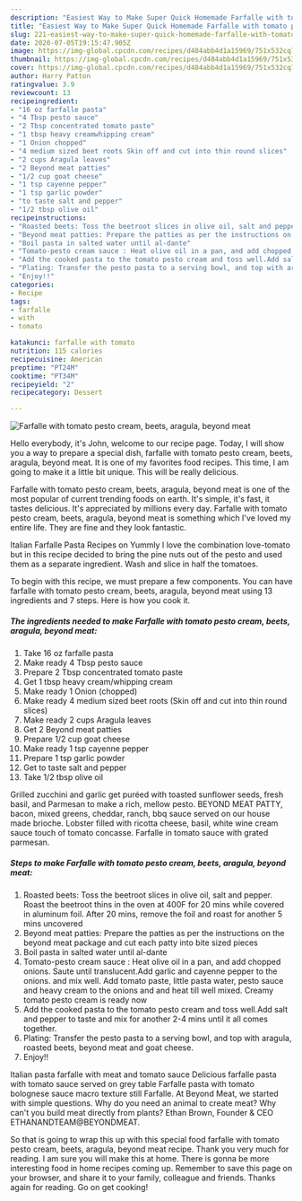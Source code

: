 ```yaml
---
description: "Easiest Way to Make Super Quick Homemade Farfalle with tomato pesto cream, beets, aragula, beyond meat"
title: "Easiest Way to Make Super Quick Homemade Farfalle with tomato pesto cream, beets, aragula, beyond meat"
slug: 221-easiest-way-to-make-super-quick-homemade-farfalle-with-tomato-pesto-cream-beets-aragula-beyond-meat
date: 2020-07-05T19:15:47.905Z
image: https://img-global.cpcdn.com/recipes/d484abb4d1a15969/751x532cq70/farfalle-with-tomato-pesto-cream-beets-aragula-beyond-meat-recipe-main-photo.jpg
thumbnail: https://img-global.cpcdn.com/recipes/d484abb4d1a15969/751x532cq70/farfalle-with-tomato-pesto-cream-beets-aragula-beyond-meat-recipe-main-photo.jpg
cover: https://img-global.cpcdn.com/recipes/d484abb4d1a15969/751x532cq70/farfalle-with-tomato-pesto-cream-beets-aragula-beyond-meat-recipe-main-photo.jpg
author: Harry Patton
ratingvalue: 3.9
reviewcount: 13
recipeingredient:
- "16 oz farfalle pasta"
- "4 Tbsp pesto sauce"
- "2 Tbsp concentrated tomato paste"
- "1 tbsp heavy creamwhipping cream"
- "1 Onion chopped"
- "4 medium sized beet roots Skin off and cut into thin round slices"
- "2 cups Aragula leaves"
- "2 Beyond meat patties"
- "1/2 cup goat cheese"
- "1 tsp cayenne pepper"
- "1 tsp garlic powder"
- "to taste salt and pepper"
- "1/2 tbsp olive oil"
recipeinstructions:
- "Roasted beets: Toss the beetroot slices in olive oil, salt and pepper. Roast the beetroot thins in the oven at 400F for 20 mins while covered in aluminum foil. After 20 mins, remove the foil and roast for another 5 mins uncovered"
- "Beyond meat patties: Prepare the patties as per the instructions on the beyond meat package and cut each patty into bite sized pieces"
- "Boil pasta in salted water until al-dante"
- "Tomato-pesto cream sauce : Heat olive oil in a pan, and add chopped onions. Saute until translucent.Add garlic and cayenne pepper to the onions. and mix well. Add tomato paste, little pasta water, pesto sauce and heavy cream to the onions and and heat till well mixed. Creamy tomato pesto cream is ready now"
- "Add the cooked pasta to the tomato pesto cream and toss well.Add salt and pepper to taste and mix for another 2-4 mins until it all comes together."
- "Plating: Transfer the pesto pasta to a serving bowl, and top with aragula, roasted beets, beyond meat and goat cheese."
- "Enjoy!!"
categories:
- Recipe
tags:
- farfalle
- with
- tomato

katakunci: farfalle with tomato 
nutrition: 115 calories
recipecuisine: American
preptime: "PT24M"
cooktime: "PT34M"
recipeyield: "2"
recipecategory: Dessert

---
```



![Farfalle with tomato pesto cream, beets, aragula, beyond meat](https://img-global.cpcdn.com/recipes/d484abb4d1a15969/751x532cq70/farfalle-with-tomato-pesto-cream-beets-aragula-beyond-meat-recipe-main-photo.jpg)

Hello everybody, it's John, welcome to our recipe page. Today, I will show you a way to prepare a special dish, farfalle with tomato pesto cream, beets, aragula, beyond meat. It is one of my favorites food recipes. This time, I am going to make it a little bit unique. This will be really delicious.

Farfalle with tomato pesto cream, beets, aragula, beyond meat is one of the most popular of current trending foods on earth. It's simple, it's fast, it tastes delicious. It's appreciated by millions every day. Farfalle with tomato pesto cream, beets, aragula, beyond meat is something which I've loved my entire life. They are fine and they look fantastic.

Italian Farfalle Pasta Recipes on Yummly I love the combination love-tomato but in this recipe decided to bring the pine nuts out of the pesto and used them as a separate ingredient. Wash and slice in half the tomatoes.


To begin with this recipe, we must prepare a few components. You can have farfalle with tomato pesto cream, beets, aragula, beyond meat using 13 ingredients and 7 steps. Here is how you cook it.

<!--inarticleads1-->

##### The ingredients needed to make Farfalle with tomato pesto cream, beets, aragula, beyond meat:

1. Take 16 oz farfalle pasta
1. Make ready 4 Tbsp pesto sauce
1. Prepare 2 Tbsp concentrated tomato paste
1. Get 1 tbsp heavy cream/whipping cream
1. Make ready 1 Onion (chopped)
1. Make ready 4 medium sized beet roots (Skin off and cut into thin round slices)
1. Make ready 2 cups Aragula leaves
1. Get 2 Beyond meat patties
1. Prepare 1/2 cup goat cheese
1. Make ready 1 tsp cayenne pepper
1. Prepare 1 tsp garlic powder
1. Get to taste salt and pepper
1. Take 1/2 tbsp olive oil


Grilled zucchini and garlic get puréed with toasted sunflower seeds, fresh basil, and Parmesan to make a rich, mellow pesto. BEYOND MEAT PATTY, bacon, mixed greens, cheddar, ranch, bbq sauce served on our house made brioche. Lobster filled with ricotta cheese, basil, white wine cream sauce touch of tomato concasse. Farfalle in tomato sauce with grated parmesan. 

<!--inarticleads2-->

##### Steps to make Farfalle with tomato pesto cream, beets, aragula, beyond meat:

1. Roasted beets: Toss the beetroot slices in olive oil, salt and pepper. Roast the beetroot thins in the oven at 400F for 20 mins while covered in aluminum foil. After 20 mins, remove the foil and roast for another 5 mins uncovered
1. Beyond meat patties: Prepare the patties as per the instructions on the beyond meat package and cut each patty into bite sized pieces
1. Boil pasta in salted water until al-dante
1. Tomato-pesto cream sauce : Heat olive oil in a pan, and add chopped onions. Saute until translucent.Add garlic and cayenne pepper to the onions. and mix well. Add tomato paste, little pasta water, pesto sauce and heavy cream to the onions and and heat till well mixed. Creamy tomato pesto cream is ready now
1. Add the cooked pasta to the tomato pesto cream and toss well.Add salt and pepper to taste and mix for another 2-4 mins until it all comes together.
1. Plating: Transfer the pesto pasta to a serving bowl, and top with aragula, roasted beets, beyond meat and goat cheese.
1. Enjoy!!


Italian pasta farfalle with meat and tomato sauce Delicious farfalle pasta with tomato sauce served on grey table Farfalle pasta with tomato bolognese sauce macro texture still Farfalle. At Beyond Meat, we started with simple questions. Why do you need an animal to create meat? Why can&#39;t you build meat directly from plants? Ethan Brown, Founder &amp; CEO ETHANANDTEAM@BEYONDMEAT. 

So that is going to wrap this up with this special food farfalle with tomato pesto cream, beets, aragula, beyond meat recipe. Thank you very much for reading. I am sure you will make this at home. There is gonna be more interesting food in home recipes coming up. Remember to save this page on your browser, and share it to your family, colleague and friends. Thanks again for reading. Go on get cooking!
